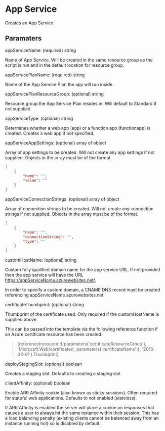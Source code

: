 # App Service

Creates an App Service

## Paramaters

appServiceName: (required) string

Name of App Service. Will be created in the same resource group as the script is run and in the default location for resource group.

appServicePlanName: (required) string

Name of the App Service Plan the app will run inside.

appServicePlanResourceGroup: (optional) string

Resource group the App Service Plan resides in.
Will default to Standard if not supplied.

appServiceType: (optional) string

Determines whether a web app (app) or a function app (functionapp) is created.
Creates a web app if not specified.

appServiceAppSettings: (optional) array of object

Array of app settings to be created.
Will not create any app settings if not supplied.
Objects in the array must be of the format.

```json
[
    {
        "name": "",
        "value": ""
    }
]
```

appServiceConnectionStrings: (optional) array of object

Array of connection strings to be created.
Will not create any connection strings if not supplied.
Objects in the array must be of the format.

```json
[
    {
        "name": "",
        "connectionString": "",
        "type": ""
    }
]
```

customHostName: (optional) string

Custom fully qualified domain name for the app service URL.
If not provided then the app service will have the URL https://appServiceName.azurewebsites.net/.

In order to specify a custom domain, a CNAME DNS record must be created referencing appServiceName.azurewebsites.net

certificateThumbprint: (optional) string

Thumbprint of the certificate used.
Only required if the customHostName is supplied above.

This can be passed into the template via the following reference function if an Azure certificate resource has been created:
> [reference(resourceId(parameters('certificateResourceGroup'), 'Microsoft.Web/certificates', parameters('certificateName')), '2016-03-01').Thumbprint]

deployStagingSlot: (optional) boolean

Creates a staging slot.
Defaults to creating a staging slot

clientAffinity: (optional) boolean

Enable ARR Affinity cookie (also known as sticky sessions).
Often required for stateful web applications.
Defaults to not enabled (stateless).

If ARR Affinity is enabled the server will place a cookie on responses that causes a user to always hit the same instance within their session.
This has a load balancing penalty (existing clients cannot be balanced away from an instance running hot) so is disabled by default.
